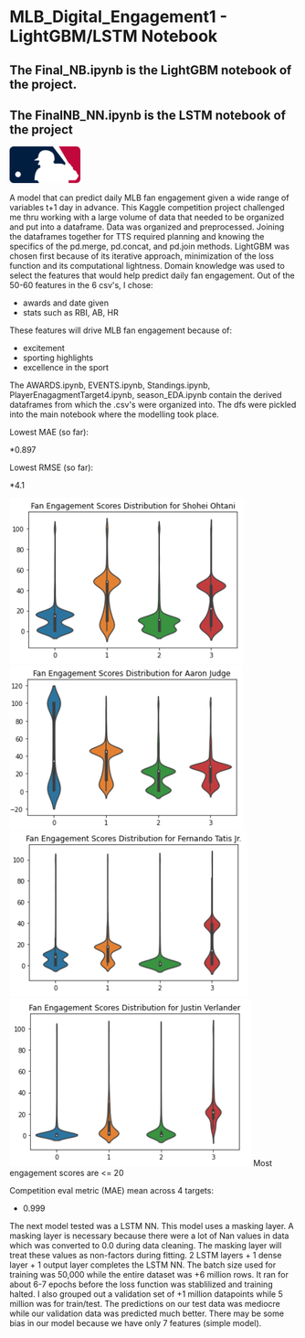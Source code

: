 # MLB_Digital_Engagement1 - LightGBM/LSTM Notebook

## The Final_NB.ipynb is the LightGBM notebook of the project.
## The FinalNB_NN.ipynb is the LSTM notebook of the project


<img src='images/Screen Shot 2021-07-23 at 4.17.42 PM.png' width='125' > 


A model that can predict daily MLB fan engagement given a wide range of variables t+1 day in advance. This Kaggle competition project challenged me thru working with a large volume of data that needed to be organized and put into a dataframe. Data was organized and preprocessed. Joining the dataframes together for TTS required planning and knowing the specifics of the pd.merge, pd.concat, and pd.join methods. LightGBM was chosen first because of its iterative approach, minimization of the loss function and its computational lightness. Domain knowledge was used to select the features that would help predict daily fan engagement. Out of the 50-60 features in the 6 csv's, I chose:

* awards and date given
* stats such as RBI, AB, HR

These features will drive MLB fan engagement because of:

* excitement 
* sporting highlights
* excellence in the sport

The AWARDS.ipynb, EVENTS.ipynb, Standings.ipynb, PlayerEnagagmentTarget4.ipynb, season_EDA.ipynb contain the derived dataframes from which the .csv's were organized into. The dfs were pickled into the main notebook where the modelling took place.

Lowest MAE (so far):

*0.897

Lowest RMSE (so far):

*4.1

<img src='images/Screen Shot 2021-07-21 at 5.45.09 AM.png'>  
<img src='images/Screen Shot 2021-07-21 at 5.45.25 AM.png'>
<img src='images/Screen Shot 2021-07-21 at 5.45.42 AM.png'>
<img src='images/Screen Shot 2021-07-21 at 5.45.56 AM.png'>  Most engagement scores are <= 20

Competition eval metric (MAE)
mean across 4 targets: 
* 0.999

The next model tested was a LSTM NN. This model uses a masking layer. A masking layer is necessary because there were a lot of Nan values in data which was converted to 0.0 during data cleaning. The masking layer will treat these values as non-factors during fitting. 2 LSTM layers + 1 dense layer + 1 output layer completes the LSTM NN. The batch size used for training was 50,000 while the entire dataset was +6 million rows. It ran for about 6-7 epochs before the loss function was stablilized and training halted. I also grouped out a validation set of +1 million datapoints while 5 million was for train/test. The predictions on our test data was mediocre while our validation data was predicted much better. There may be some bias in our model because we have only 7 features (simple model). 

